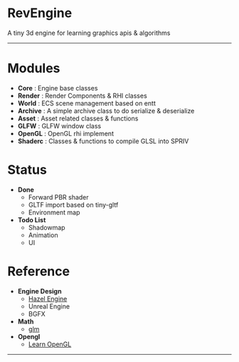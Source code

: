 # RevEngine
A tiny 3d engine for learning graphics apis & algorithms

***
# Modules
- **Core** : Engine base classes
- **Render** : Render Components & RHI classes
- **World** : ECS scene management based on entt
- **Archive** : A simple archive class to do serialize & deserialize
- **Asset** : Asset related classes & functions
- **GLFW** : GLFW window class
- **OpenGL** : OpenGL rhi implement
- **Shaderc** : Classes & functions to compile GLSL into SPRIV

# Status
- **Done**
  - Forward PBR shader
  - GLTF import based on tiny-gltf
  - Environment map
- **Todo List**
  - Shadowmap
  - Animation
  - UI


# Reference
- **Engine Design**
  - [Hazel Engine](https://github.com/TheCherno/Hazel)
  - Unreal Engine
  - BGFX
- **Math**
  - [glm](https://github.com/g-truc/glm)
- **Opengl**
  - [Learn OpenGL](https://learnopengl.com/)

***
